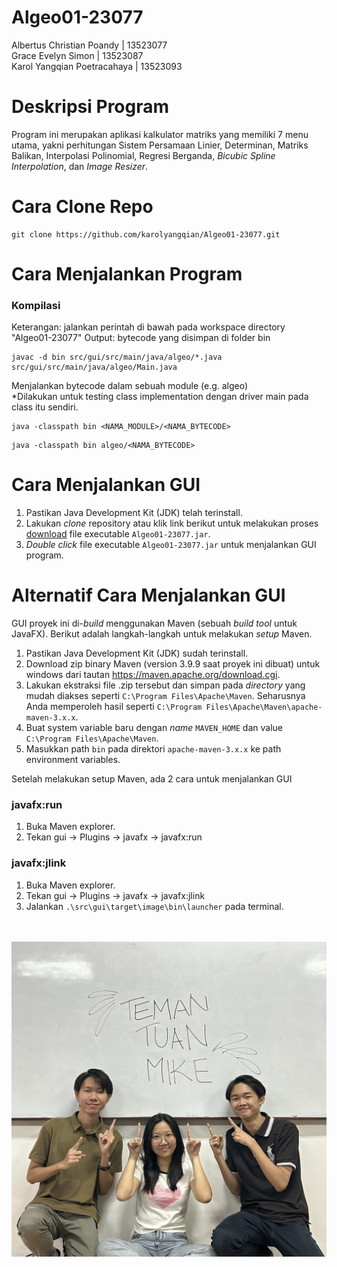 

# Algeo01-23077
Albertus Christian Poandy | 13523077 </br>
Grace Evelyn Simon | 13523087 </br>
Karol Yangqian Poetracahaya | 13523093

# Deskripsi Program
Program ini merupakan aplikasi kalkulator matriks yang memiliki 7 menu utama, yakni perhitungan Sistem Persamaan Linier, Determinan, Matriks Balikan, Interpolasi Polinomial, Regresi Berganda, *Bicubic Spline Interpolation*, dan *Image Resizer*.
# Cara Clone Repo

```
git clone https://github.com/karolyangqian/Algeo01-23077.git
```
# Cara Menjalankan Program
### Kompilasi
Keterangan: jalankan perintah di bawah pada workspace directory "Algeo01-23077"
Output: bytecode yang disimpan di folder bin
```
javac -d bin src/gui/src/main/java/algeo/*.java src/gui/src/main/java/algeo/Main.java
```

Menjalankan bytecode dalam sebuah module (e.g. algeo) </br>
*Dilakukan untuk testing class implementation dengan driver main pada class itu sendiri.
```
java -classpath bin <NAMA_MODULE>/<NAMA_BYTECODE>
```
```
java -classpath bin algeo/<NAMA_BYTECODE>
```

# Cara Menjalankan GUI
1. Pastikan Java Development Kit (JDK) telah terinstall.
2. Lakukan *clone* repository atau klik link berikut untuk melakukan proses [download](https://github.com/karolyangqian/Algeo01-23077/raw/refs/heads/main/Algeo01-23077.jar) file executable `Algeo01-23077.jar`.
3. _Double click_ file executable `Algeo01-23077.jar` untuk menjalankan GUI program.


# Alternatif Cara Menjalankan GUI
GUI proyek ini di-*build* menggunakan Maven (sebuah *build tool* untuk JavaFX). Berikut adalah langkah-langkah untuk melakukan *setup* Maven.
1. Pastikan Java Development Kit (JDK) sudah terinstall.
2. Download zip binary Maven (version 3.9.9 saat proyek ini dibuat) untuk windows dari tautan https://maven.apache.org/download.cgi. 
3. Lakukan ekstraksi file .zip tersebut dan simpan pada *directory* yang mudah diakses seperti `C:\Program Files\Apache\Maven`. Seharusnya Anda memperoleh hasil seperti `C:\Program Files\Apache\Maven\apache-maven-3.x.x`.
4. Buat system variable baru dengan *name* `MAVEN_HOME` dan value `C:\Program Files\Apache\Maven`.
5. Masukkan path `bin` pada direktori `apache-maven-3.x.x` ke path environment variables. 

Setelah melakukan setup Maven, ada 2 cara untuk menjalankan GUI
### javafx:run
1. Buka Maven explorer.
2. Tekan gui -> Plugins -> javafx -> javafx:run
### javafx:jlink
1. Buka Maven explorer.
2. Tekan gui -> Plugins -> javafx -> javafx:jlink
3. Jalankan `.\src\gui\target\image\bin\launcher` pada terminal.

</br></br>
![alt text](image.jpg)